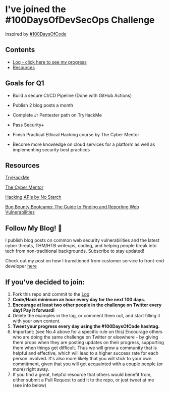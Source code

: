 # I've joined the #100DaysOfDevSecOps Challenge
Inspired by [#100DaysOfCode](https://github.com/kallaway/100-days-of-code)

## Contents

* [Log - click here to see my progress](log-entries.md)
* [Resources](resources.md)

## Goals for Q1

- Build a secure CI/CD Pipeline (Done with GitHub Actions)

- Publish 2 blog posts a month 

- Complete Jr Pentester path on TryHackMe 

- Pass Security+

- Finish Practical Ethical Hacking course by The Cyber Mentor 

- Become more knowledge on cloud services for a platform as well as implementing security best practices

## Resources 
[TryHackMe](https://tryhackme.com)

[The Cyber Mentor](https://academy.tcm-sec.com) 

[Hacking APIs by No Starch](https://nostarch.com/hacking-apis)

[Bug Bounty Bootcamp: The Guide to Finding and Reporting Web Vulnerabilities](https://nostarch.com/bug-bounty-bootcamp)

## Follow My Blog! 💌
I publish blog posts on common web security vulnerabilities and the latest cyber threats, THM/HTB writeups, coding, and helping people break into tech from non-traditional backgrounds. Subscribe to stay updated!  

Check out my post on how I transitioned from customer service to front-end developer [here](https://www.taeluralexis.com/jekyll/update/2019/12/16/how-i-landed-my-first-web-developer-role.html)

## If you've decided to join:

1.  Fork this repo and commit to the [Log](log-entries.md)
3.  **Code/Hack minimum an hour every day for the next 100 days.**
4.  **Encourage at least two other people in the challenge on Twitter every day! Pay it forward!**
5.  Delete the examples in the log, or comment them out, and start filling it with your own content.
6.  **Tweet your progress every day using the #100DaysOfCode hashtag.**
7.  Important: (see No.4 above for a specific rule on this) Encourage others who are doing the same challenge on Twitter or elsewhere - by giving them props when they are posting updates on their progress, supporting them when things get difficult. Thus we will grow a community that is helpful and effective, which will lead to a higher success rate for each person involved. It's also more likely that you will stick to your own commitment, given that you will get acquainted with a couple people (or more) right away.
8.  If you find a great, helpful resource that others would benefit from, either submit a Pull Request to add it to the repo, or just tweet at me (see info below)

